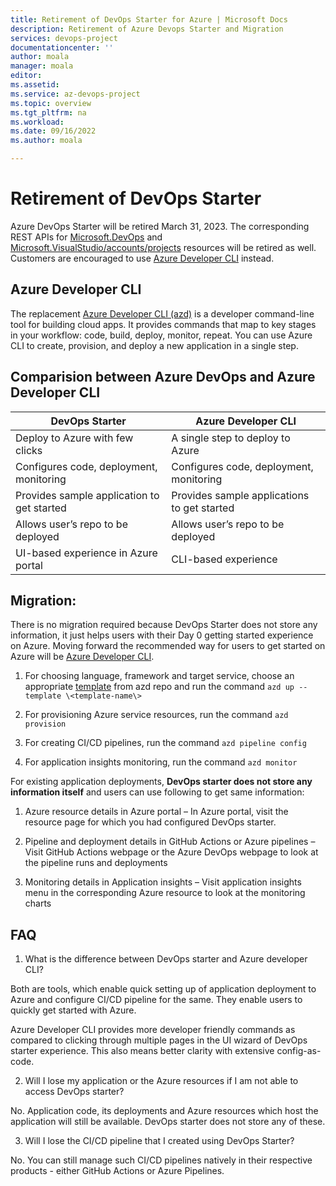 ```yaml
---
title: Retirement of DevOps Starter for Azure | Microsoft Docs
description: Retirement of Azure Devops Starter and Migration
services: devops-project
documentationcenter: ''
author: moala
manager: moala
editor: 
ms.assetid: 
ms.service: az-devops-project
ms.topic: overview
ms.tgt_pltfrm: na
ms.workload:
ms.date: 09/16/2022
ms.author: moala

---
```

# Retirement of DevOps Starter

Azure DevOps Starter will be retired March 31, 2023. The corresponding REST APIs for [Microsoft.DevOps](https://github.com/Azure/azure-rest-api-specs/tree/main/specification/devops/resource-manager/Microsoft.DevOps/) and [Microsoft.VisualStudio/accounts/projects](/rest/api/visualstudio/projects) resources will be retired as well. 
Customers are encouraged to use [Azure Developer CLI](/azure/developer/azure-developer-cli/overview?tabs=nodejs) instead. 

## Azure Developer CLI

The replacement [Azure Developer CLI (azd)](/azure/developer/azure-developer-cli/overview?tabs=nodejs) is a developer command-line tool for building cloud apps. It provides commands that map to key stages in your workflow: code, build, deploy, monitor, repeat. You can use Azure CLI to create, provision, and deploy a new application in a single step. 

## Comparision between Azure DevOps and Azure Developer CLI

| DevOps Starter                             | Azure Developer CLI                         |
| ------------------------------------------ | ------------------------------------------- |
| Deploy to Azure with few clicks            | A single step to deploy to Azure            |
| Configures code, deployment, monitoring    | Configures code, deployment, monitoring     |
| Provides sample application to get started | Provides sample applications to get started |
| Allows user’s repo to be deployed          | Allows user’s repo to be deployed           |
| UI-based experience in Azure portal     | CLI-based experience                     |

## Migration:

There is no migration required because DevOps Starter does not store any information, it just helps users with their Day 0 getting started experience on Azure. Moving forward the recommended way for users to get started on Azure will be [Azure Developer CLI](/azure/developer/azure-developer-cli/overview?tabs=nodejs).


1. For choosing language, framework and target service, choose an appropriate [template](https://github.com/search?q=org:azure-samples%20topic:azd-templates) from azd repo and run the command `azd up --template \<template-name\>`

2. For provisioning Azure service resources, run the command `azd provision`

3. For creating CI/CD pipelines, run the command `azd pipeline config`

4. For application insights monitoring, run the command `azd monitor`

For existing application deployments, **DevOps starter does not store any information itself** and users can use following to get same information:

1. Azure resource details in Azure portal – In Azure portal, visit the resource page for which you had configured DevOps starter.

2. Pipeline and deployment details in GitHub Actions or Azure pipelines – Visit GitHub Actions webpage or the Azure DevOps webpage to look at the pipeline runs and deployments

3. Monitoring details in Application insights – Visit application insights menu in the corresponding Azure resource to look at the monitoring charts

## FAQ 

1. What is the difference between DevOps starter and Azure developer CLI?

Both are tools, which enable quick setting up of application deployment to Azure and configure CI/CD pipeline for the same. They enable users to quickly get started with Azure.

Azure Developer CLI provides more developer friendly commands as compared to clicking through multiple pages in the UI wizard of DevOps starter experience. This also means better clarity with extensive config-as-code.

2. Will I lose my application or the Azure resources if I am not able to access DevOps starter?

No. Application code, its deployments and Azure resources which host the application will still be available. DevOps starter does not store any of these.

3. Will I lose the CI/CD pipeline that I created using DevOps Starter?

No. You can still manage such CI/CD pipelines natively in their respective products - either GitHub Actions or Azure Pipelines.


